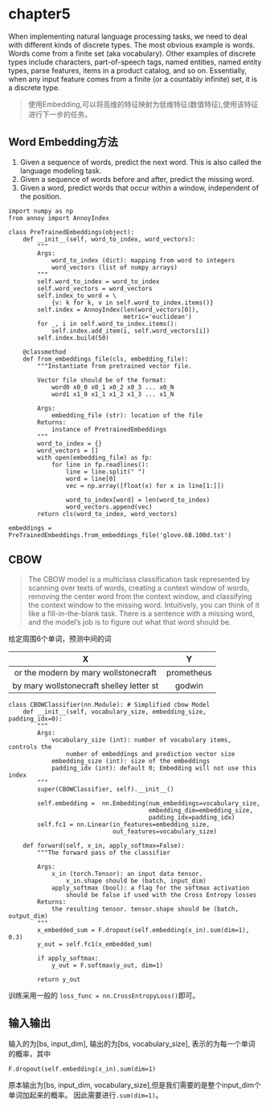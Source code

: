 # chapter5

When implementing natural language processing tasks, we need to deal with different kinds of discrete types. The most obvious example is words. Words come from a finite set (aka vocabulary). Other examples of discrete types include characters, part-of-speech tags, named entities, named entity types, parse features, items in a product catalog, and so on. Essentially, when any input feature comes from a finite (or a countably infinite) set, it is a discrete type.

> 使用Embedding,可以将高维的特征映射为低维特征(数值特征),使用该特征进行下一步的任务。

## Word Embedding方法

1. Given a sequence of words, predict the next word. This is also called the language modeling task.
2. Given a sequence of words before and after, predict the missing word.
3. Given a word, predict words that occur within a window, independent of the position.

```
import numpy as np
from annoy import AnnoyIndex

class PreTrainedEmbeddings(object):
    def __init__(self, word_to_index, word_vectors):
        """
        Args:
            word_to_index (dict): mapping from word to integers
            word_vectors (list of numpy arrays)
        """
        self.word_to_index = word_to_index
        self.word_vectors = word_vectors
        self.index_to_word = \
            {v: k for k, v in self.word_to_index.items()}
        self.index = AnnoyIndex(len(word_vectors[0]),
                                metric='euclidean')
        for _, i in self.word_to_index.items():
            self.index.add_item(i, self.word_vectors[i])
        self.index.build(50)
    
    @classmethod
    def from_embeddings_file(cls, embedding_file):
        """Instantiate from pretrained vector file.
        
        Vector file should be of the format:
            word0 x0_0 x0_1 x0_2 x0_3 ... x0_N
            word1 x1_0 x1_1 x1_2 x1_3 ... x1_N
        
        Args:
            embedding_file (str): location of the file
        Returns:
            instance of PretrainedEmbeddings
        """
        word_to_index = {}
        word_vectors = []
        with open(embedding_file) as fp:
            for line in fp.readlines():
                line = line.split(" ")
                word = line[0]
                vec = np.array([float(x) for x in line[1:]])
                
                word_to_index[word] = len(word_to_index)
                word_vectors.append(vec)
        return cls(word_to_index, word_vectors)
        
embeddings = PreTrainedEmbeddings.from_embeddings_file('glove.6B.100d.txt')
```


## CBOW

> The CBOW model is a multiclass classification task represented by scanning over texts of words, creating a context window of words, removing the center word from the context window, and classifying the context window to the missing word. Intuitively, you can think of it like a fill-in-the-blank task. There is a sentence with a missing word, and the model’s job is to figure out what that word should be.

给定周围6个单词，预测中间的词

X | Y
:-: | :-:
or the modern by mary wollstonecraft | prometheus
by mary wollstonecraft shelley letter st | godwin

```
class CBOWClassifier(nn.Module): # Simplified cbow Model
    def __init__(self, vocabulary_size, embedding_size, padding_idx=0):
        """
        Args:
            vocabulary_size (int): number of vocabulary items, controls the
                number of embeddings and prediction vector size
            embedding_size (int): size of the embeddings
            padding_idx (int): default 0; Embedding will not use this index
        """
        super(CBOWClassifier, self).__init__()
        
        self.embedding =  nn.Embedding(num_embeddings=vocabulary_size, 
                                       embedding_dim=embedding_size,
                                       padding_idx=padding_idx)
        self.fc1 = nn.Linear(in_features=embedding_size,
                             out_features=vocabulary_size)

    def forward(self, x_in, apply_softmax=False):
        """The forward pass of the classifier
        
        Args:
            x_in (torch.Tensor): an input data tensor. 
                x_in.shape should be (batch, input_dim)
            apply_softmax (bool): a flag for the softmax activation
                should be false if used with the Cross Entropy losses
        Returns:
            the resulting tensor. tensor.shape should be (batch, output_dim)
        """
        x_embedded_sum = F.dropout(self.embedding(x_in).sum(dim=1), 0.3)
        y_out = self.fc1(x_embedded_sum)
        
        if apply_softmax:
            y_out = F.softmax(y_out, dim=1)
            
        return y_out
```

训练采用一般的
```loss_func = nn.CrossEntropyLoss()```即可。

## 输入输出

输入的为[bs, input_dim], 输出的为[bs, vocabulary_size], 表示的为每一个单词的概率，其中
```
F.dropout(self.embedding(x_in).sum(dim=1)
```
原本输出为[bs, input_dim, vocabulary_size],但是我们需要的是整个input_dim个单词加起来的概率。
因此需要进行```.sum(dim=1)```。


